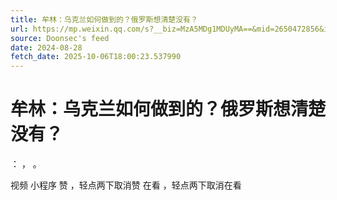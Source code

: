 ```yaml
---
title: 牟林：乌克兰如何做到的？俄罗斯想清楚没有？
url: https://mp.weixin.qq.com/s?__biz=MzA5MDg1MDUyMA==&mid=2650472856&idx=2&sn=95d220f6cd50982f2f4d72f7d4e78034
source: Doonsec's feed
date: 2024-08-28
fetch_date: 2025-10-06T18:00:23.537990
---
```


# 牟林：乌克兰如何做到的？俄罗斯想清楚没有？

：
，
。

视频
小程序
赞
，轻点两下取消赞
在看
，轻点两下取消在看